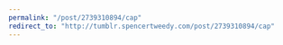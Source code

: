 ```yaml
---
permalink: "/post/2739310894/cap"
redirect_to: "http://tumblr.spencertweedy.com/post/2739310894/cap"
---
```

